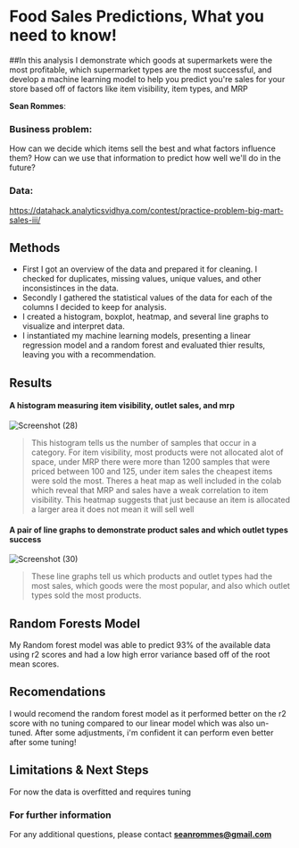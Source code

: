 # Food Sales Predictions, What you need to know!
##In this analysis I demonstrate which goods at supermarkets were the most profitable, which supermarket types are the most successful, and develop a machine learning model to help you predict you're sales for your store based off of factors like item visibility, item types, and MRP

**Sean Rommes**: 

### Business problem:

How can we decide which items sell the best and what factors influence them? How can we use that information to predict how well we'll do in the future?


### Data:
https://datahack.analyticsvidhya.com/contest/practice-problem-big-mart-sales-iii/


## Methods
- First I got an overview of the data and prepared it for cleaning. I checked for duplicates, missing values, unique values, and other inconsistinces in the data.
- Secondly I gathered the statistical values of the data for each of the columns I decided to keep for analysis.
- I created a histogram, boxplot, heatmap, and several line graphs to visualize and interpret data.
- I instantiated my machine learning models, presenting a linear regression model and a random forest and evaluated thier results, leaving you with a recommendation.

## Results

#### A histogram measuring item visibility, outlet sales, and mrp
![Screenshot (28)](https://user-images.githubusercontent.com/107956865/181852486-fd5b30d2-3551-4eae-8138-b884c44594c0.png)


> This histogram tells us the number of samples that occur in a category. For item visibility, most products were not allocated alot of space, under MRP there were more than 1200 samples that were priced between 100 and 125, under item sales the cheapest items were sold the most. Theres a heat map as well included in the colab  which reveal that MRP and sales have a weak correlation to item visibility. This heatmap suggests that just because an item is allocated a larger area it does not mean it will sell well

#### A pair of line graphs to demonstrate product sales and which outlet types success
![Screenshot (30)](https://user-images.githubusercontent.com/107956865/181852992-95bdb0d2-34a3-4df5-8f78-503475c47b64.png)

> These line graphs tell us which products and outlet types had the most sales, which goods were the most popular, and also which outlet types sold the most products.
## Random Forests Model

My Random forest model was able to predict 93% of the available data using r2 scores and had a low high error variance based off of the root mean scores. 

## Recomendations
I would recomend the random forest model as it performed better on the r2 score with no tuning compared to our linear model which was also un-tuned. After some adjustments, i'm confident it can perform even better after some tuning!

## Limitations & Next Steps

For now the data is overfitted and requires tuning 


### For further information


For any additional questions, please contact **seanrommes@gmail.com**
